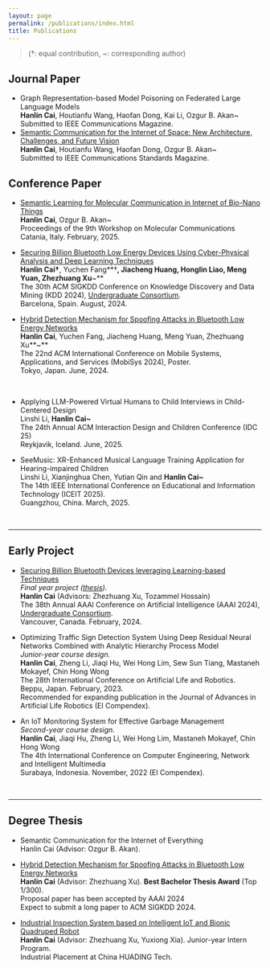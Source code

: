 ```yaml
---
layout: page
permalink: /publications/index.html
title: Publications
---
```


> (†: equal contribution, ~: corresponding author)

## Journal Paper

- Graph Representation-based Model Poisoning on Federated Large Language Models<br>**Hanlin Cai**, Houtianfu Wang, Haofan Dong, Kai Li, Ozgur B. Akan~<br>Submitted to IEEE Communications Magazine.
- [Semantic Communication for the Internet of Space: New Architecture, Challenges, and Future Vision](https://arxiv.org/abs/2503.23446)<br>**Hanlin Cai**, Houtianfu Wang, Haofan Dong, Ozgur B. Akan~<br>Submitted to IEEE Communications Standards Magazine.

## Conference Paper

- [Semantic Learning for Molecular Communication in Internet of Bio-Nano Things](https://arxiv.org/abs/2502.08426)<br>**Hanlin Cai**, Ozgur B. Akan~<br>Proceedings of the 9th Workshop on Molecular Communications<br>Catania, Italy. February, 2025.

- [Securing Billion Bluetooth Low Energy Devices Using Cyber-Physical Analysis and Deep Learning Techniques](https://www.researchgate.net/publication/384046364/)<br>**Hanlin Cai†**, Yuchen Fang**†**, Jiacheng Huang, Honglin Liao, Meng Yuan, Zhezhuang Xu**~**<br>The 30th ACM SIGKDD Conference on Knowledge Discovery and Data Mining (KDD 2024), [Undergraduate Consortium](https://kdd2024.kdd.org/undergraduate-consortium/).<br>Barcelona, Spain. August, 2024.<br>

- [Hybrid Detection Mechanism for Spoofing Attacks in Bluetooth Low Energy Networks](https://dl.acm.org/doi/abs/10.1145/3643832.3661434)<br>**Hanlin Cai**, Yuchen Fang, Jiacheng Huang, Meng Yuan, Zhezhuang Xu**~**<br>The 22nd ACM International Conference on Mobile Systems, Applications, and Services (MobiSys 2024), Poster.<br>Tokyo, Japan. June, 2024.

  <br>

- Applying LLM-Powered Virtual Humans to Child Interviews in Child-Centered Design<br>Linshi Li, **Hanlin Cai~**<br>The 24th Annual ACM Interaction Design and Children Conference (IDC 25)<br>Reykjavik, Iceland. June, 2025.

- SeeMusic: XR-Enhanced Musical Language Training Application for Hearing-impaired Children<br>Linshi Li, Xianjinghua Chen, Yutian Qin and **Hanlin Cai~**<br>The 14th IEEE International Conference on Educational and Information Technology (ICEIT 2025).<br>Guangzhou, China. March, 2025.


<br>


---

## Early Project

- [Securing Billion Bluetooth Devices leveraging Learning-based Techniques](https://ojs.aaai.org/index.php/AAAI/article/view/30544)<br>*Final year project ([thesis](https://caihanlin.com/mypaper/thesis/UG-thesis.pdf)).*<br>**Hanlin Cai** (Advisors: Zhezhuang Xu, Tozammel Hossain)<br>The 38th Annual AAAI Conference on Artificial Intelligence (AAAI 2024), [Undergraduate Consortium](https://aaai.org/aaai-24-conference/undergraduate-consortium-program/).<br>Vancouver, Canada. February, 2024.

- Optimizing Traffic Sign Detection System Using Deep Residual Neural Networks Combined with Analytic Hierarchy Process Model<br>*Junior-year course design.*<br>**Hanlin Cai**, Zheng Li, Jiaqi Hu, Wei Hong Lim, Sew Sun Tiang, Mastaneh Mokayef, Chin Hong Wong<br>The 28th International Conference on Artificial Life and Robotics.<br>Beppu, Japan. February, 2023.<br>Recommended for expanding publication in the Journal of Advances in Artificial Life Robotics (EI Compendex).

- An IoT Monitoring System for Effective Garbage Management<br>*Second-year course design.*<br>**Hanlin Cai**, Jiaqi Hu, Zheng Li, Wei Hong Lim, Mastaneh Mokayef, Chin Hong Wong<br>The 4th International Conference on Computer Engineering, Network and Intelligent Multimedia<br>Surabaya, Indonesia. November, 2022 (EI Compendex).<br>

  <br>

---

## Degree Thesis

- Semantic Communication for the Internet of Everything<br>Hanlin Cai (Advisor: Ozgur B. Akan).

- [Hybrid Detection Mechanism for Spoofing Attacks in Bluetooth Low Energy Networks](https://caihanlin.com/mypaper/thesis/UG-thesis.pdf)<br>**Hanlin Cai** (Advisor: Zhezhuang Xu). **Best Bachelor Thesis Award** (Top 1/300).<br>Proposal paper has been accepted by AAAI 2024<br>Expect to submit a long paper to ACM SIGKDD 2024.

- [Industrial Inspection System based on Intelligent IoT and Bionic Quadruped Robot](https://caihanlin.com/mypaper/thesis/IP-report.pdf)<br>**Hanlin Cai** (Advisor: Zhezhuang Xu, Yuxiong Xia). Junior-year Intern Program.<br>Industrial Placement at China HUADING Tech.<br>

  <br>

<br>